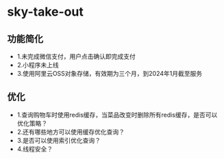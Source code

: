 # sky-take-out
## 功能简化
- 1.未完成微信支付，用户点击确认即完成支付
- 2.小程序未上线
- 3.使用阿里云OSS对象存储，有效期为三个月，到2024年1月截至服务
## 优化
- 1.查询购物车时使用redis缓存，当菜品改变时删除所有redis缓存，是否可以优化策略？
- 2.还有哪些地方可以使用缓存优化查询？
- 3.是否可以使用索引优化查询？
- 4.线程安全？
